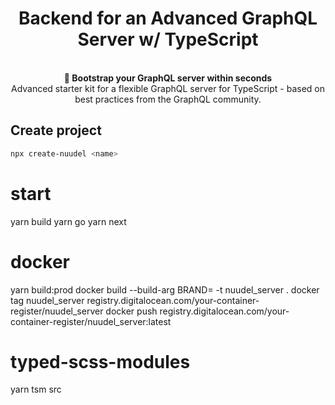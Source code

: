 <h1 align="center"><strong>Backend for an Advanced GraphQL Server w/ TypeScript</strong></h1>

<br />

<div align="center"><strong>🚀 Bootstrap your GraphQL server within seconds</strong></div>
<div align="center">Advanced starter kit for a flexible GraphQL server for TypeScript - based on best practices from the GraphQL community.</div>

## Create project

```bash
npx create-nuudel <name>
```

# start

yarn build
yarn go
yarn next

# docker

yarn build:prod
docker build --build-arg BRAND= -t nuudel_server .
docker tag nuudel_server registry.digitalocean.com/your-container-register/nuudel_server
docker push registry.digitalocean.com/your-container-register/nuudel_server:latest

# typed-scss-modules

yarn tsm src

